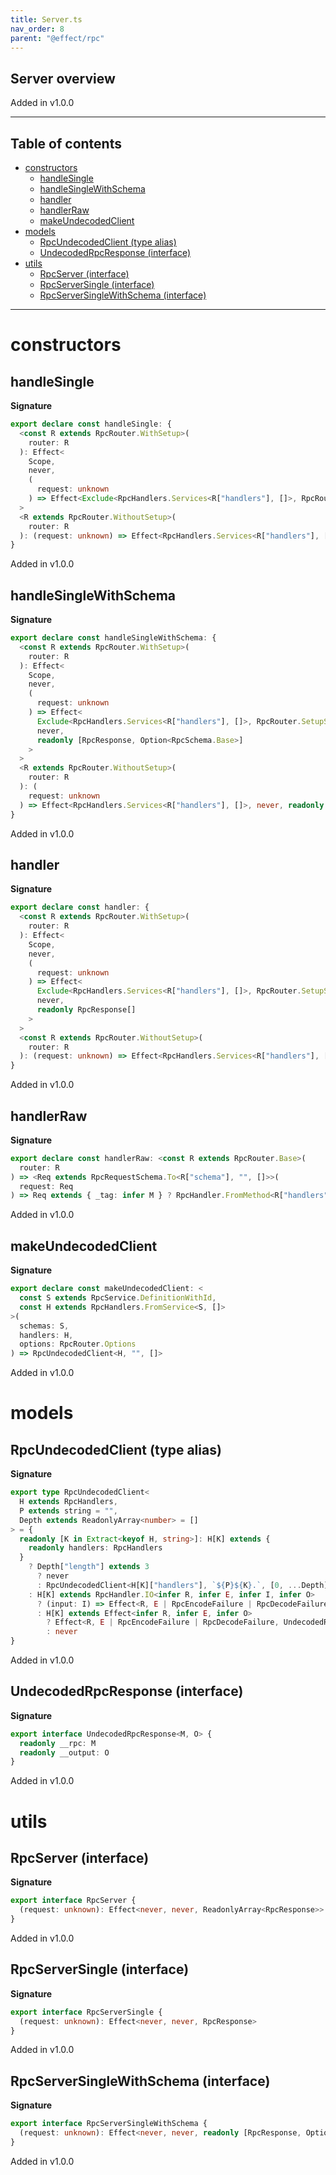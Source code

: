 ```yaml
---
title: Server.ts
nav_order: 8
parent: "@effect/rpc"
---
```


## Server overview

Added in v1.0.0

---

<h2 class="text-delta">Table of contents</h2>

- [constructors](#constructors)
  - [handleSingle](#handlesingle)
  - [handleSingleWithSchema](#handlesinglewithschema)
  - [handler](#handler)
  - [handlerRaw](#handlerraw)
  - [makeUndecodedClient](#makeundecodedclient)
- [models](#models)
  - [RpcUndecodedClient (type alias)](#rpcundecodedclient-type-alias)
  - [UndecodedRpcResponse (interface)](#undecodedrpcresponse-interface)
- [utils](#utils)
  - [RpcServer (interface)](#rpcserver-interface)
  - [RpcServerSingle (interface)](#rpcserversingle-interface)
  - [RpcServerSingleWithSchema (interface)](#rpcserversinglewithschema-interface)

---

# constructors

## handleSingle

**Signature**

```ts
export declare const handleSingle: {
  <const R extends RpcRouter.WithSetup>(
    router: R
  ): Effect<
    Scope,
    never,
    (
      request: unknown
    ) => Effect<Exclude<RpcHandlers.Services<R["handlers"], []>, RpcRouter.SetupServices<R>>, never, RpcResponse>
  >
  <R extends RpcRouter.WithoutSetup>(
    router: R
  ): (request: unknown) => Effect<RpcHandlers.Services<R["handlers"], []>, never, RpcResponse>
}
```

Added in v1.0.0

## handleSingleWithSchema

**Signature**

```ts
export declare const handleSingleWithSchema: {
  <const R extends RpcRouter.WithSetup>(
    router: R
  ): Effect<
    Scope,
    never,
    (
      request: unknown
    ) => Effect<
      Exclude<RpcHandlers.Services<R["handlers"], []>, RpcRouter.SetupServices<R>>,
      never,
      readonly [RpcResponse, Option<RpcSchema.Base>]
    >
  >
  <R extends RpcRouter.WithoutSetup>(
    router: R
  ): (
    request: unknown
  ) => Effect<RpcHandlers.Services<R["handlers"], []>, never, readonly [RpcResponse, Option<RpcSchema.Base>]>
}
```

Added in v1.0.0

## handler

**Signature**

```ts
export declare const handler: {
  <const R extends RpcRouter.WithSetup>(
    router: R
  ): Effect<
    Scope,
    never,
    (
      request: unknown
    ) => Effect<
      Exclude<RpcHandlers.Services<R["handlers"], []>, RpcRouter.SetupServices<R>>,
      never,
      readonly RpcResponse[]
    >
  >
  <const R extends RpcRouter.WithoutSetup>(
    router: R
  ): (request: unknown) => Effect<RpcHandlers.Services<R["handlers"], []>, never, readonly RpcResponse[]>
}
```

Added in v1.0.0

## handlerRaw

**Signature**

```ts
export declare const handlerRaw: <const R extends RpcRouter.Base>(
  router: R
) => <Req extends RpcRequestSchema.To<R["schema"], "", []>>(
  request: Req
) => Req extends { _tag: infer M } ? RpcHandler.FromMethod<R["handlers"], M, never, RpcEncodeFailure> : never
```

Added in v1.0.0

## makeUndecodedClient

**Signature**

```ts
export declare const makeUndecodedClient: <
  const S extends RpcService.DefinitionWithId,
  const H extends RpcHandlers.FromService<S, []>
>(
  schemas: S,
  handlers: H,
  options: RpcRouter.Options
) => RpcUndecodedClient<H, "", []>
```

Added in v1.0.0

# models

## RpcUndecodedClient (type alias)

**Signature**

```ts
export type RpcUndecodedClient<
  H extends RpcHandlers,
  P extends string = "",
  Depth extends ReadonlyArray<number> = []
> = {
  readonly [K in Extract<keyof H, string>]: H[K] extends {
    readonly handlers: RpcHandlers
  }
    ? Depth["length"] extends 3
      ? never
      : RpcUndecodedClient<H[K]["handlers"], `${P}${K}.`, [0, ...Depth]>
    : H[K] extends RpcHandler.IO<infer R, infer E, infer I, infer O>
      ? (input: I) => Effect<R, E | RpcEncodeFailure | RpcDecodeFailure, UndecodedRpcResponse<`${P}${K}`, O>>
      : H[K] extends Effect<infer R, infer E, infer O>
        ? Effect<R, E | RpcEncodeFailure | RpcDecodeFailure, UndecodedRpcResponse<`${P}${K}`, O>>
        : never
}
```

Added in v1.0.0

## UndecodedRpcResponse (interface)

**Signature**

```ts
export interface UndecodedRpcResponse<M, O> {
  readonly __rpc: M
  readonly __output: O
}
```

Added in v1.0.0

# utils

## RpcServer (interface)

**Signature**

```ts
export interface RpcServer {
  (request: unknown): Effect<never, never, ReadonlyArray<RpcResponse>>
}
```

Added in v1.0.0

## RpcServerSingle (interface)

**Signature**

```ts
export interface RpcServerSingle {
  (request: unknown): Effect<never, never, RpcResponse>
}
```

Added in v1.0.0

## RpcServerSingleWithSchema (interface)

**Signature**

```ts
export interface RpcServerSingleWithSchema {
  (request: unknown): Effect<never, never, readonly [RpcResponse, Option<RpcSchema.Base>]>
}
```

Added in v1.0.0
